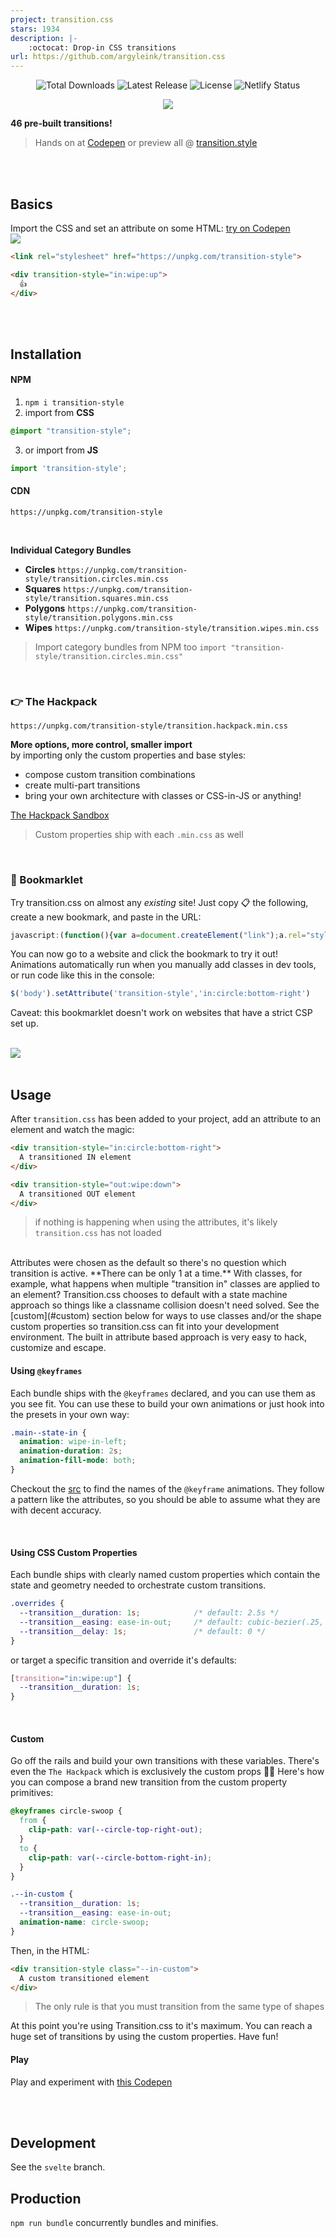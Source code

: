 ```yaml
---
project: transition.css
stars: 1934
description: |-
    :octocat: Drop-in CSS transitions
url: https://github.com/argyleink/transition.css
---
```


<p align="center">
  <img src="https://img.shields.io/npm/dt/transition.css.svg" alt="Total Downloads">
  <img src="https://img.shields.io/npm/v/transition.css.svg" alt="Latest Release">
  <img src="https://img.shields.io/npm/l/transition.css.svg" alt="License">
  <img src="https://api.netlify.com/api/v1/badges/58d0ecf5-6241-4209-aa35-cf09983e0b37/deploy-status" alt="Netlify Status">
</p>

<p align="center">
<a href="https://codepen.io/argyleink/pen/zYqYpEB" target="_blank">
<img src="https://github.com/argyleink/transition.css/blob/main/gif/kitchen-sink.gif?raw=true" />
</a>
</p>

**46 pre-built transitions!**  
> Hands on at [Codepen](https://codepen.io/argyleink/pen/RwrzGJb) or preview all @ [transition.style](https://transition.style)

<br>
<br>

## Basics
Import the CSS and set an attribute on some HTML: [try on Codepen](https://codepen.io/argyleink/pen/QWNRXEG)  
<img src="https://github.com/argyleink/transition.css/blob/main/gif/wipe-up.gif?raw=true" />

```html
<link rel="stylesheet" href="https://unpkg.com/transition-style">

<div transition-style="in:wipe:up">
  👍
</div>
```

<br>
<br>

## Installation
#### NPM  
1. `npm i transition-style` 
2. import from **CSS**
```css
@import "transition-style";
```
3. or import from **JS** 
```js
import 'transition-style';
```

#### CDN 
`https://unpkg.com/transition-style`  

<br>

**Individual Category Bundles**
  - **Circles** `https://unpkg.com/transition-style/transition.circles.min.css`
  - **Squares** `https://unpkg.com/transition-style/transition.squares.min.css`
  - **Polygons** `https://unpkg.com/transition-style/transition.polygons.min.css`
  - **Wipes** `https://unpkg.com/transition-style/transition.wipes.min.css`
  
> Import category bundles from NPM too `import "transition-style/transition.circles.min.css"`

<br>

### 👉 The Hackpack 
`https://unpkg.com/transition-style/transition.hackpack.min.css`  

**More options, more control, smaller import**  
by importing only the custom properties and base styles:
- compose custom transition combinations
- create multi-part transitions
- bring your own architecture with classes or CSS-in-JS or anything!

[The Hackpack Sandbox](https://codepen.io/argyleink/pen/MWyJxLx)

> Custom properties ship with each `.min.css` as well

<br>

### 🔗 Bookmarklet

Try transition.css on almost any _existing_ site! Just copy 📋 the following, create a new bookmark, and paste in the URL:

```js
javascript:(function(){var a=document.createElement("link");a.rel="stylesheet";a.href="https://unpkg.com/transition-style";document.head.append(a);})();
```

You can now go to a website and click the bookmark to try it out! Animations automatically run when you manually add classes in dev tools, or run code like this in the console:

```js
$('body').setAttribute('transition-style','in:circle:bottom-right')
```

Caveat: this bookmarklet doesn't work on websites that have a strict CSP set up.

<br>
<img src="https://github.com/argyleink/transition.css/blob/main/gif/opposing-corner-fold.gif?raw=true" />
<br><br>

## Usage
After `transition.css` has been added to your project, add an attribute to an element and watch the magic:  

```html
<div transition-style="in:circle:bottom-right">
  A transitioned IN element
</div>

<div transition-style="out:wipe:down">
  A transitioned OUT element
</div>
```

> if nothing is happening when using the attributes, it's likely `transition.css` has not loaded

<br>
Attributes were chosen as the default so there's no question which transition is active. **There can be only 1 at a time.** With classes, for example, what happens when multiple "transition in" classes are applied to an element? Transition.css chooses to default with a state machine approach so things like a classname collision doesn't need solved. See the [custom](#custom) section below for ways to use classes and/or the shape custom properties so transition.css can fit into your development environment. The built in attribute based approach is very easy to hack, customize and escape. 

#### Using `@keyframes`
Each bundle ships with the `@keyframes` declared, and you can use them as you see fit. You can use these to build your own animations or just hook into the presets in your own way:

```css
.main--state-in {
  animation: wipe-in-left;
  animation-duration: 2s;
  animation-fill-mode: both;
}
```

Checkout the [src](https://github.com/argyleink/transition.css/blob/main/src) to find the names of the `@keyframe` animations. They follow a pattern like the attributes, so you should be able to assume what they are with decent accuracy. 

<br>

#### Using CSS Custom Properties
Each bundle ships with clearly named custom properties which contain the state and geometry needed to orchestrate custom transitions. 

```css
.overrides {
  --transition__duration: 1s;            /* default: 2.5s */
  --transition__easing: ease-in-out;     /* default: cubic-bezier(.25, 1, .30, 1) */
  --transition__delay: 1s;               /* default: 0 */
}
```

or target a specific transition and override it's defaults:

```css
[transition="in:wipe:up"] {
  --transition__duration: 1s;
}
```

<br>

#### Custom
Go off the rails and build your own transitions with these variables. There's even the `The Hackpack` which is exclusively the custom props 🤘💀  Here's how you can compose a brand new transition from the custom property primitives:

```css
@keyframes circle-swoop {
  from {
    clip-path: var(--circle-top-right-out);
  }
  to {
    clip-path: var(--circle-bottom-right-in);
  }
}

.--in-custom {
  --transition__duration: 1s;
  --transition__easing: ease-in-out;
  animation-name: circle-swoop;
}
```

Then, in the HTML:

```html
<div transition-style class="--in-custom">
  A custom transitioned element
</div>
```

> The only rule is that you must transition from the same type of shapes

At this point you're using Transition.css to it's maximum. You can reach a huge set of transitions by using the custom properties. Have fun!

#### Play
Play and experiment with [this Codepen](https://codepen.io/argyleink/pen/RwrzGJb)

<br><br>

## Development
See the `svelte` branch.

## Production
`npm run bundle` concurrently bundles and minifies. 

